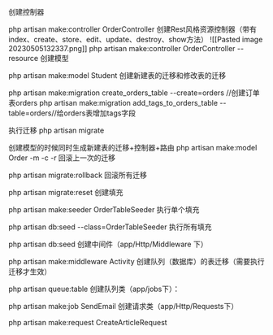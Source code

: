 创建控制器

php artisan make:controller OrderController
创建Rest风格资源控制器（带有index、create、store、edit、update、destroy、show方法）
![[Pasted image 20230505132337.png]]
php artisan make:controller OrderController --resource
创建模型

php artisan make:model Student
创建新建表的迁移和修改表的迁移

php artisan make:migration create_orders_table --create=orders //创建订单表orders
php artisan make:migration add_tags_to_orders_table --table=orders//给orders表增加tags字段

执行迁移
php artisan migrate

创建模型的时候同时生成新建表的迁移+控制器+路由
php artisan make:model Order -m -c -r
回滚上一次的迁移

php artisan migrate:rollback
回滚所有迁移

php artisan migrate:reset
创建填充

php artisan make:seeder OrderTableSeeder
执行单个填充

php artisan db:seed --class=OrderTableSeeder
执行所有填充

php artisan db:seed
创建中间件（app/Http/Middleware 下）

php artisan make:middleware Activity
创建队列（数据库）的表迁移（需要执行迁移才生效）

php artisan queue:table
创建队列类（app/jobs下）：

php artisan make:job SendEmail
创建请求类（app/Http/Requests下）

php artisan make:request CreateArticleRequest